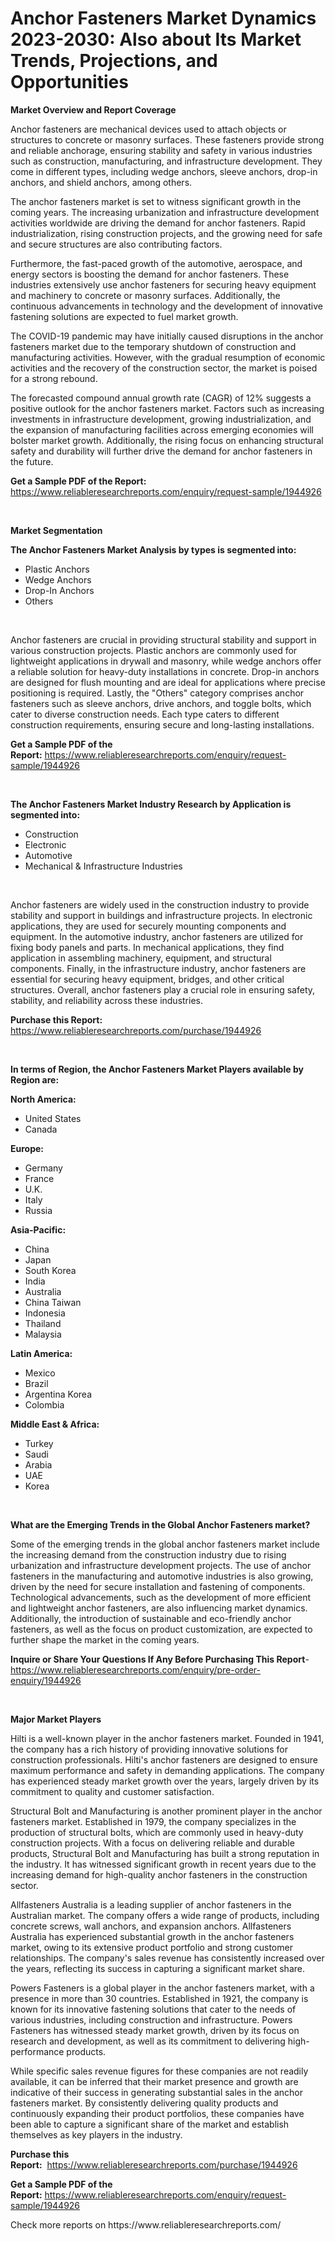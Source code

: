 <p><h1>Anchor Fasteners Market Dynamics 2023-2030: Also about Its Market Trends, Projections, and Opportunities</h1></p><p><strong>Market Overview and Report Coverage</strong></p>
<p><p>Anchor fasteners are mechanical devices used to attach objects or structures to concrete or masonry surfaces. These fasteners provide strong and reliable anchorage, ensuring stability and safety in various industries such as construction, manufacturing, and infrastructure development. They come in different types, including wedge anchors, sleeve anchors, drop-in anchors, and shield anchors, among others.</p><p>The anchor fasteners market is set to witness significant growth in the coming years. The increasing urbanization and infrastructure development activities worldwide are driving the demand for anchor fasteners. Rapid industrialization, rising construction projects, and the growing need for safe and secure structures are also contributing factors.</p><p>Furthermore, the fast-paced growth of the automotive, aerospace, and energy sectors is boosting the demand for anchor fasteners. These industries extensively use anchor fasteners for securing heavy equipment and machinery to concrete or masonry surfaces. Additionally, the continuous advancements in technology and the development of innovative fastening solutions are expected to fuel market growth.</p><p>The COVID-19 pandemic may have initially caused disruptions in the anchor fasteners market due to the temporary shutdown of construction and manufacturing activities. However, with the gradual resumption of economic activities and the recovery of the construction sector, the market is poised for a strong rebound.</p><p>The forecasted compound annual growth rate (CAGR) of 12% suggests a positive outlook for the anchor fasteners market. Factors such as increasing investments in infrastructure development, growing industrialization, and the expansion of manufacturing facilities across emerging economies will bolster market growth. Additionally, the rising focus on enhancing structural safety and durability will further drive the demand for anchor fasteners in the future.</p></p>
<p><strong>Get a Sample PDF of the Report:</strong> <a href="https://www.reliableresearchreports.com/enquiry/request-sample/1944926">https://www.reliableresearchreports.com/enquiry/request-sample/1944926</a></p>
<p>&nbsp;</p>
<p><strong>Market Segmentation</strong></p>
<p><strong>The Anchor Fasteners Market Analysis by types is segmented into:</strong></p>
<p><ul><li>Plastic Anchors</li><li>Wedge Anchors</li><li>Drop-In Anchors</li><li>Others</li></ul></p>
<p>&nbsp;</p>
<p><p>Anchor fasteners are crucial in providing structural stability and support in various construction projects. Plastic anchors are commonly used for lightweight applications in drywall and masonry, while wedge anchors offer a reliable solution for heavy-duty installations in concrete. Drop-in anchors are designed for flush mounting and are ideal for applications where precise positioning is required. Lastly, the "Others" category comprises anchor fasteners such as sleeve anchors, drive anchors, and toggle bolts, which cater to diverse construction needs. Each type caters to different construction requirements, ensuring secure and long-lasting installations.</p></p>
<p><strong>Get a Sample PDF of the Report:</strong>&nbsp;<a href="https://www.reliableresearchreports.com/enquiry/request-sample/1944926">https://www.reliableresearchreports.com/enquiry/request-sample/1944926</a></p>
<p>&nbsp;</p>
<p><strong>The Anchor Fasteners Market Industry Research by Application is segmented into:</strong></p>
<p><ul><li>Construction</li><li>Electronic</li><li>Automotive</li><li>Mechanical & Infrastructure Industries</li></ul></p>
<p>&nbsp;</p>
<p><p>Anchor fasteners are widely used in the construction industry to provide stability and support in buildings and infrastructure projects. In electronic applications, they are used for securely mounting components and equipment. In the automotive industry, anchor fasteners are utilized for fixing body panels and parts. In mechanical applications, they find application in assembling machinery, equipment, and structural components. Finally, in the infrastructure industry, anchor fasteners are essential for securing heavy equipment, bridges, and other critical structures. Overall, anchor fasteners play a crucial role in ensuring safety, stability, and reliability across these industries.</p></p>
<p><strong>Purchase this Report:</strong>&nbsp; <a href="https://www.reliableresearchreports.com/purchase/1944926">https://www.reliableresearchreports.com/purchase/1944926</a></p>
<p>&nbsp;</p>
<p><strong>In terms of Region, the Anchor Fasteners Market Players available by Region are:</strong></p>
<p>
    <p> <strong> North America: </strong>
        <ul>
            <li>United States</li>
            <li>Canada</li>
        </ul>
        </p> 
    <p> <strong> Europe: </strong>
        <ul>
            <li>Germany</li>
            <li>France</li>
            <li>U.K.</li>
            <li>Italy</li>
            <li>Russia</li>
        </ul>
        </p> 
    <p> <strong> Asia-Pacific: </strong>
        <ul>
            <li>China</li>
            <li>Japan</li>
            <li>South Korea</li>
            <li>India</li>
            <li>Australia</li>
            <li>China Taiwan</li>
            <li>Indonesia</li>
            <li>Thailand</li>
            <li>Malaysia</li>
        </ul>
        </p> 
    <p> <strong> Latin America: </strong>
        <ul>
            <li>Mexico</li>
            <li>Brazil</li>
            <li>Argentina Korea</li>
            <li>Colombia</li>
        </ul>
        </p> 
    <p> <strong> Middle East & Africa: </strong>
        <ul>
            <li>Turkey</li>
            <li>Saudi</li>
            <li>Arabia</li>
            <li>UAE</li>
            <li>Korea</li>
        </ul>
    </p>
    </p>
<p>&nbsp;</p>
<p><strong>What are the Emerging Trends in the Global Anchor Fasteners market?</strong></p>
<p><p>Some of the emerging trends in the global anchor fasteners market include the increasing demand from the construction industry due to rising urbanization and infrastructure development projects. The use of anchor fasteners in the manufacturing and automotive industries is also growing, driven by the need for secure installation and fastening of components. Technological advancements, such as the development of more efficient and lightweight anchor fasteners, are also influencing market dynamics. Additionally, the introduction of sustainable and eco-friendly anchor fasteners, as well as the focus on product customization, are expected to further shape the market in the coming years.</p></p>
<p><strong>Inquire or Share Your Questions If Any Before Purchasing This Report</strong>- <a href="https://www.reliableresearchreports.com/enquiry/pre-order-enquiry/1944926">https://www.reliableresearchreports.com/enquiry/pre-order-enquiry/1944926</a></p>
<p>&nbsp;</p>
<p><strong>Major Market Players</strong></p>
<p><p>Hilti is a well-known player in the anchor fasteners market. Founded in 1941, the company has a rich history of providing innovative solutions for construction professionals. Hilti's anchor fasteners are designed to ensure maximum performance and safety in demanding applications. The company has experienced steady market growth over the years, largely driven by its commitment to quality and customer satisfaction. </p><p>Structural Bolt and Manufacturing is another prominent player in the anchor fasteners market. Established in 1979, the company specializes in the production of structural bolts, which are commonly used in heavy-duty construction projects. With a focus on delivering reliable and durable products, Structural Bolt and Manufacturing has built a strong reputation in the industry. It has witnessed significant growth in recent years due to the increasing demand for high-quality anchor fasteners in the construction sector.</p><p>Allfasteners Australia is a leading supplier of anchor fasteners in the Australian market. The company offers a wide range of products, including concrete screws, wall anchors, and expansion anchors. Allfasteners Australia has experienced substantial growth in the anchor fasteners market, owing to its extensive product portfolio and strong customer relationships. The company's sales revenue has consistently increased over the years, reflecting its success in capturing a significant market share.</p><p>Powers Fasteners is a global player in the anchor fasteners market, with a presence in more than 30 countries. Established in 1921, the company is known for its innovative fastening solutions that cater to the needs of various industries, including construction and infrastructure. Powers Fasteners has witnessed steady market growth, driven by its focus on research and development, as well as its commitment to delivering high-performance products.</p><p>While specific sales revenue figures for these companies are not readily available, it can be inferred that their market presence and growth are indicative of their success in generating substantial sales in the anchor fasteners market. By consistently delivering quality products and continuously expanding their product portfolios, these companies have been able to capture a significant share of the market and establish themselves as key players in the industry.</p></p>
<p><strong>Purchase this Report:</strong>&nbsp;&nbsp;<a href="https://www.reliableresearchreports.com/purchase/1944926">https://www.reliableresearchreports.com/purchase/1944926</a></p>
<p></p>
<p><strong>Get a Sample PDF of the Report:</strong>&nbsp;<a href="https://www.reliableresearchreports.com/enquiry/request-sample/1944926">https://www.reliableresearchreports.com/enquiry/request-sample/1944926</a></p>
<p>Check more reports on https://www.reliableresearchreports.com/</p>